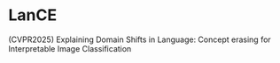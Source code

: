 # LanCE
(CVPR2025) Explaining Domain Shifts in Language: Concept erasing for Interpretable Image Classification
